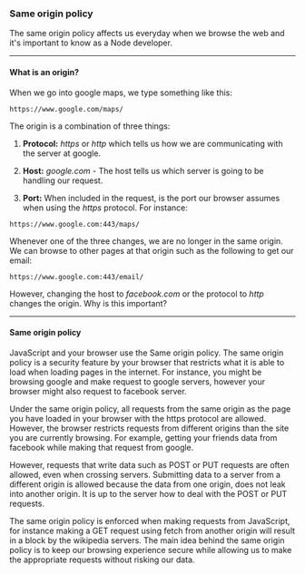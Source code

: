 
### Same origin policy 

The same origin policy affects us everyday when we browse the web and it's important to know as a Node developer. 

---
#### What is an origin? 

When we go into google maps, we type something like this: 

```http
https://www.google.com/maps/
```

The origin is a combination of three things: 

1. **Protocol:** *https* or *http* which tells us how we are communicating with the server at google. 

2. **Host:** *google.com* - The host tells us which server is going to be handling our request. 

3. **Port:** When included in the request, is the port our browser assumes when using the *https* protocol. For instance: 

```http
https://www.google.com:443/maps/
```

Whenever one of the three changes, we are no longer in the same origin. We can browse to other pages at that origin such as the following to get our email:

```http
https://www.google.com:443/email/
```

However, changing the host to *facebook.com* or the protocol to *http* changes the origin. Why is this important? 

--- 

#### Same origin policy

JavaScript and your browser use the Same origin policy. The same origin policy is a security feature by your browser that restricts what it is able to load when loading pages in the internet. For instance, you might be browsing google and make request to google servers, however your browser might also request to facebook server. 

Under the same origin policy, all requests from the same origin as the page you have loaded in your browser with the https protocol are allowed. However, the browser restricts requests from different origins than the site you are currently browsing. For example, getting your friends data from facebook while making that request from google.

However, requests that write data such as POST or PUT requests are often allowed, even when crossing servers. Submitting data to a server from a different origin is allowed because the data from one origin, does not leak into another origin. It is up to the server how to deal with the POST or PUT requests.

The same origin policy is enforced when making requests from JavaScript, for instance making a GET request using fetch from another origin will result in a block by the wikipedia servers. The main idea behind the same origin policy is to keep our browsing experience secure while allowing us to make the appropriate requests without risking our data.